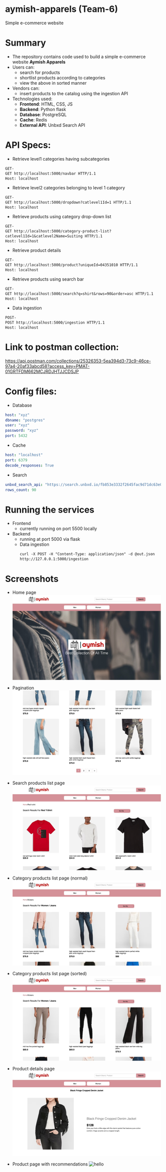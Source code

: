 # aymish-apparels (Team-6)
Simple e-commerce website

# Summary
* The repository contains code used to build a simple e-commerce website **Aymish Apparels** 
* Users can:
    * search for products
    * shortlist products according to categories
    * view the above in sorted manner
* Vendors can:
    * insert products to the catalog using the ingestion API
* Technologies used:
    * **Frontend**: HTML, CSS, JS
    * **Backend**: Python flask
    * **Database**: PostgreSQL
    * **Cache**: Redis
    * **External API**: Unbxd Search API
    
# API Specs:
* Retrieve level1 categories having subcategories
```
GET-
GET http://localhost:5000/navbar HTTP/1.1
Host: localhost
```
* Retrieve level2 categories belonging to level 1 category
```
GET-
GET http://localhost:5000/dropdown?catlevel1Id=1 HTTP/1.1
Host: localhost
```

* Retrieve products using category drop-down list
```
GET-
GET http://localhost:5000/category-product-list?catlevel1Id=1&catlevel2Name=Suiting HTTP/1.1
Host: localhost
```

* Retrieve product details
```
GET-
GET http://localhost:5000/product?uniqueId=04351010 HTTP/1.1
Host: localhost
```

* Retrieve products using search bar
```
GET-
GET http://localhost:5000/search?q=shirt&rows=90&order=asc HTTP/1.1
Host: localhost
```
* Data ingestion
```
POST-
POST http://localhost:5000/ingestion HTTP/1.1
Host: localhost
```

# Link to postman collection:
https://api.postman.com/collections/25326353-5ea394d3-73c9-46ce-97a4-20af33abcd58?access_key=PMAT-01GRTFDM662MCJRDJHTJJCDSJP

# Config files:
* Database
```yaml
host: "xyz"
dbname: "postgres"
user: "xyz"
password: "xyz"
port: 5432
```
* Cache
```yaml
host: "localhost"
port: 6379
decode_responses: True
```
* Search
```yaml
unbxd_search_api: "https://search.unbxd.io/fb853e3332f2645fac9d71dc63e09ec1/demo-unbxd700181503576558/search"
rows_count: 90
```

# Running the services
* Frontend
    * currently running on port 5500 locally
* Backend
    * running at port 5000 via flask
    * Data ingestion  
        ```
        curl -X POST -H "Content-Type: application/json" -d @out.json http://127.0.0.1:5000/ingestion
        ```
        
# Screenshots
* Home page
![hello](./images/1.jpeg)

* Pagination
![hello](./images/3.jpeg)

* Search products list page
![hello](./images/4.jpeg)

* Category products list page (normal)
![hello](./images/2.jpeg)

* Category products list page (sorted)
![hello](./images/5.jpeg)

* Product details page
![hello](./images/6.jpeg)

* Product page with recommendations
![hello](./images/7.png)
